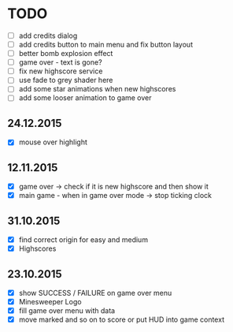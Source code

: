 # TODO
- [ ] add credits dialog
- [ ] add credits button to main menu and fix button layout
- [ ] better bomb explosion effect
- [ ] game over - text is gone?
- [ ] fix new highscore service
- [ ] use fade to grey shader here
- [ ] add some star animations when new highscores
- [ ] add some looser animation to game over

## 24.12.2015
- [x] mouse over highlight

## 12.11.2015
- [x] game over -> check if it is new highscore and then show it
- [x] main game - when in game over mode -> stop ticking clock

## 31.10.2015
- [x] find correct origin for easy and medium
- [x] Highscores

## 23.10.2015

- [x] show SUCCESS / FAILURE on game over menu
- [x] Minesweeper Logo
- [x] fill game over menu with data
- [x] move marked and so on to score or put HUD into game context